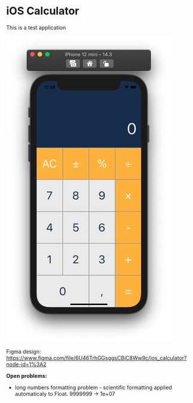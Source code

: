 
# iOS Calculator
This is a test application

![alt text](https://github.com/KonstantinSmirnov/ios_calculator/blob/main/ios_app_screenshot.png)

Figma design:
https://www.figma.com/file/6U46TrhGGsggsCBiC8Ww9c/ios_calculator?node-id=1%3A2


**Open problems:**
- long numbers formatting problem - scientific formatting applied automaticaly to Float.
9999999 -> 1e+07
